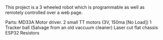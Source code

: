 This project is a 3 wheeled robot which is programmable as well as remotely controlled over a web page.

Parts:
MD33A Motor driver.
2 small TT motors (3V, 150ma [No Load])
1 Tracker ball (Salvage from an old vaccuum cleaner)
Laser cut flat chassis
ESP32
Resistors

